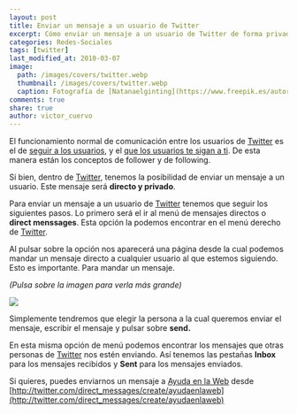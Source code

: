 ```yaml
---
layout: post
title: Enviar un mensaje a un usuario de Twitter
excerpt: Cómo enviar un mensaje a un usuario de Twitter de forma privada y directa.
categories: Redes-Sociales
tags: [twitter]
last_modified_at: 2010-03-07
image:
  path: /images/covers/twitter.webp
  thumbnail: /images/covers/twitter.webp
  caption: Fotografía de [Natanaelginting](https://www.freepik.es/autor/natanaelginting)
comments: true
share: true
author: victor_cuervo
---
```


El funcionamiento normal de comunicación entre los usuarios de [Twitter](https://www.ayudaenlaweb.com/microblogging/que-es-twitter/) es el de [seguir a los usuarios](https://www.ayudaenlaweb.com/microblogging/como-seguir-a-un-usuario-de-twitter/), y el [que los usuarios te sigan a ti](https://www.ayudaenlaweb.com/microblogging/que-son-los-followers-de-twitter/). De esta manera están los conceptos de follower y de following.


Si bien, dentro de [Twitter](https://www.ayudaenlaweb.com/microblogging/que-es-twitter/), tenemos la posibilidad de enviar un mensaje a un usuario. Este mensaje será **directo y privado**.


Para enviar un mensaje a un usuario de [Twitter](https://www.ayudaenlaweb.com/microblogging/que-es-twitter/) tenemos que seguir los siguientes pasos. Lo primero será el ir al menú de mensajes directos o **direct menssages**. Esta opción la podemos encontrar en el menú derecho de [Twitter](https://www.ayudaenlaweb.com/microblogging/que-es-twitter/).


Al pulsar sobre la opción nos aparecerá una página desde la cual podemos mandar un mensaje directo a cualquier usuario al que estemos siguiendo. Esto es importante. Para mandar un mensaje.


_(Pulsa sobre la imagen para verla más grande)_


![](https://www.ayudaenlaweb.com/wp-content/uploads/2010/03/twitter_directmessage.png)


Simplemente tendremos que elegir la persona a la cual queremos enviar el mensaje, escribir el mensaje y pulsar sobre **send.**


En esta misma opción de menú podemos encontrar los mensajes que otras personas de [Twitter](https://www.ayudaenlaweb.com/microblogging/que-es-twitter/) nos estén enviando. Así tenemos las pestañas **Inbox** para los mensajes recibidos y **Sent** para los mensajes enviados.


Si quieres, puedes enviarnos un mensaje a [Ayuda en la Web](http://twitter.com/ayudaenlaweb) desde [http://twitter.com/direct_messages/create/ayudaenlaweb](http://twitter.com/direct_messages/create/ayudaenlaweb)

